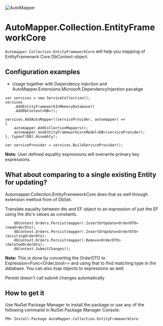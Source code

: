 <img src="https://s3.amazonaws.com/automapper/logo.png" alt="AutoMapper"> 

# AutoMapper.Collection.EntityFrameworkCore

`Automapper.Collection.EntityFrameworkCore` will help you mapping of EntityFrameowrk Core DbContext-object.

## Configuration examples

- Usage together with Dependency injection and AutoMapper.Extensions.Microsoft.DependencyInjection pacakge
```	
var services = new ServiceCollection();
services
    .AddEntityFrameworkInMemoryDatabase()
    .AddDbContext<DB>();

services.AddAutoMapper((serviceProvider, automapper) =>
{
    automapper.AddCollectionMappers();
    automapper.UseEntityFrameworkCoreModel<DB>(serviceProvider);
}, typeof(DB).Assembly);

var serviceProvider = services.BuildServiceProvider();
```

**Note:** User defined equality expressions will overwrite primary key expressions.

What about comparing to a single existing Entity for updating?
--------------------------------
Automapper.Collection.EntityFrameworkCore does that as well through extension method from of DbSet<TEntity>.

Translate equality between dto and EF object to an expression of just the EF using the dto's values as constants.

```
	dbContext.Orders.Persist(mapper).InsertOrUpdate<OrderDTO>(newOrderDto);
	dbContext.Orders.Persist(mapper).InsertOrUpdate<OrderDTO>(existingOrderDto);
	dbContext.Orders.Persist(mapper).Remove<OrderDTO>(deletedOrderDto);
	dbContext.SubmitChanges();
```

**Note:** This is done by converting the OrderDTO to Expression<Func<Order,bool>> and using that to find matching type in the database.  You can also map objects to expressions as well.

Persist doesn't call submit changes automatically

How to get it
--------------------------------
Use NuGet Package Manager to install the package or use any of the following command in NuGet Package Manager Console.

```	
PM> Install-Package AutoMapper.Collection.EntityFrameworkCore
```
